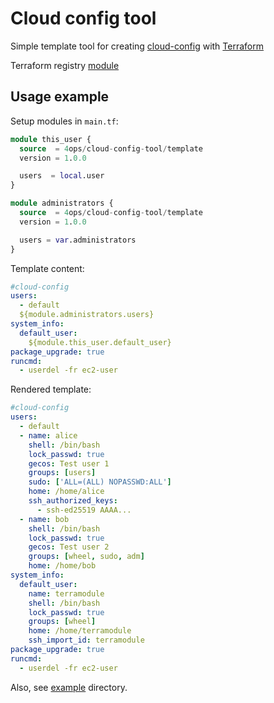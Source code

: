 # Cloud config tool

Simple template tool for creating [cloud-config](https://cloudinit.readthedocs.io/en/latest/topics/examples.html) with [Terraform](https://www.terraform.io/)

Terraform registry [module](https://registry.terraform.io/modules/4ops/cloud-config-tool/template/1.0.0)

## Usage example

Setup modules in `main.tf`:

```terraform
module this_user {
  source  = 4ops/cloud-config-tool/template
  version = 1.0.0

  users  = local.user
}

module administrators {
  source  = 4ops/cloud-config-tool/template
  version = 1.0.0

  users = var.administrators
}
```

Template content:

```yaml
#cloud-config
users:
  - default
  ${module.administrators.users}
system_info:
  default_user:
    ${module.this_user.default_user}
package_upgrade: true
runcmd:
  - userdel -fr ec2-user
```

Rendered template:

```yaml
#cloud-config
users:
  - default
  - name: alice
    shell: /bin/bash
    lock_passwd: true
    gecos: Test user 1
    groups: [users]
    sudo: ['ALL=(ALL) NOPASSWD:ALL']
    home: /home/alice
    ssh_authorized_keys:
      - ssh-ed25519 AAAA...
  - name: bob
    shell: /bin/bash
    lock_passwd: true
    gecos: Test user 2
    groups: [wheel, sudo, adm]
    home: /home/bob
system_info:
  default_user:
    name: terramodule
    shell: /bin/bash
    lock_passwd: true
    groups: [wheel]
    home: /home/terramodule
    ssh_import_id: terramodule
package_upgrade: true
runcmd:
  - userdel -fr ec2-user
```

Also, see [example](/example) directory.
